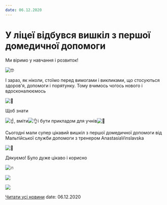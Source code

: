 ```yaml
---
date: 06.12.2020
---
```

# У ліцеї відбувся вишкіл з першої домедичної допомоги

Ми віримо у навчання і розвиток!

![🤓](https://static.xx.fbcdn.net/images/emoji.php/v9/tb3/1/16/1f913.png)

І зараз, як ніколи, стоїмо перед вимогами і викликами, що стосуються здоров'я, допомоги і порятунку. Тому вчимось чогось нового і вдосконалюємось

![💪](https://static.xx.fbcdn.net/images/emoji.php/v9/t6c/1/16/1f4aa.png)

Щоб знати

![☝️](https://static.xx.fbcdn.net/images/emoji.php/v9/t40/1/16/261d.png), вміти![👌](https://static.xx.fbcdn.net/images/emoji.php/v9/t7b/1/16/1f44c.png)і бути прикладом для учнів![🤝](https://static.xx.fbcdn.net/images/emoji.php/v9/t64/1/16/1f91d.png)

Сьогодні мали супер цікавий вишкіл з першої домедичної допомоги від Мальтійської служби допомоги з тренером AnastasiaVinslavska

![👊](https://static.xx.fbcdn.net/images/emoji.php/v9/t79/1/16/1f44a.png)

Дякуємо! Було дуже цікаво і корисно

![🔥](https://static.xx.fbcdn.net/images/emoji.php/v9/t50/1/16/1f525.png)

![](/images/blog/у-ліцеї-відбувся-вишкіл-з-першої-домедичної-допомоги/перша-допомога1.jpg)

![](/images/blog/у-ліцеї-відбувся-вишкіл-з-першої-домедичної-допомоги/перша-допомога-2.jpg)

[Читати усі новини](/news)
date: 06.12.2020
